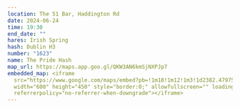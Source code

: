 ```yaml
---
location: The 51 Bar, Haddington Rd
date: 2024-06-24
time: 19:30
end_date: ""
hares: Irish Spring
hash: Dublin H3
number: "1623"
name: The Pride Hash
map_url: https://maps.app.goo.gl/QKW3AN6kmSjNXPJp7
embedded_map: <iframe
  src="https://www.google.com/maps/embed?pb=!1m18!1m12!1m3!1d2382.4797519608405!2d-6.245060522857402!3d53.334667772285776!2m3!1f0!2f0!3f0!3m2!1i1024!2i768!4f13.1!3m3!1m2!1s0x48670ebe3b86a749%3A0x7f2b398eee50a6f0!2sThe%2051%20Bar!5e0!3m2!1sen!2sie!4v1716673336379!5m2!1sen!2sie"
  width="600" height="450" style="border:0;" allowfullscreen="" loading="lazy"
  referrerpolicy="no-referrer-when-downgrade"></iframe>
---
```

